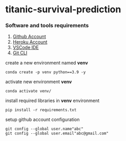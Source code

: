 # titanic-survival-prediction

### Software and tools requirements

1. [Github Account](https://github.com/)
2. [Heroku Account](https://signup.heroku.com/)
3. [VSCode IDE](https://code.visualstudio.com/)
4. [Git CLI](https://git-scm.com/book/en/v2/Getting-Started-The-Command-Line)


create a new environment named **venv**

```
conda create -p venv python==3.9 -y
```

activate new environment **venv**

```
conda activate venv/
```

install required libraries in **venv** environment
```
pip install -r requirements.txt
```

setup github account configuration
```
git config --global user.name"abc"
git config --global user.email"abc@gmail.com"
```